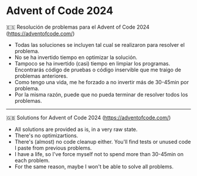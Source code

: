 # Advent of Code 2024

🇪🇸 Resolución de problemas para el Advent of Code 2024 (https://adventofcode.com/)

* Todas las soluciones se incluyen tal cual se realizaron para resolver el problema.
* No se ha invertido tiempo en optimizar la solución.
* Tampoco se ha invertido (casi) tiempo en limpiar los programas. Encontrarás código de pruebas o código inservible que me traigo de problemas anteriores.
* Como tengo una vida, me he forzado a no invertir más de 30-45min por problema.
* Por la misma razón, puede que no pueda terminar de resolver todos los problemas.

---

🇬🇧 Solutions for Advent of Code 2024 (https://adventofcode.com/)

* All solutions are provided as is, in a very raw state.
* There's no optimizartions.
* There's (almost) no code cleanup either. You'll find tests or unused code I paste from previous problems.
* I have a life, so I've force myself not to spend more than 30-45min on each problem.
* For the same reason, maybe I won't be able to solve all problems.
